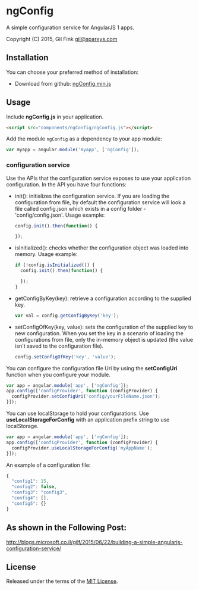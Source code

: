 ngConfig
==============

A simple configuration service for AngularJS 1 apps.

Copyright (C) 2015, Gil Fink <gil@sparxys.com>

Installation
------------

You can choose your preferred method of installation:
* Download from github: [ngConfig.min.js](https://github.com/gilf/ngConfig/blob/master/ngConfig.min.js)

Usage
-----
Include **ngConfig.js** in your application.

```html
<script src="components/ngConfig/ngConfig.js"></script>
```

Add the module `ngConfig` as a dependency to your app module:

```js
var myapp = angular.module('myapp', ['ngConfig']);
```

### configuration service
Use the APIs that the configuration service exposes to use your application configuration.
In the API you have four functions:
* init(): initializes the configuration service.
  If you are loading the configuration from file, by default the configuration service will look a file called config.json which exists in a config folder -'config/config.json'.
  Usage example:

  ```js
  config.init().then(function() {

  });
  ```

* isInitialized(): checks whether the configuration object was loaded into memory.
  Usage example:

  ```js
  if (!config.isInitialized()) {
    config.init().then(function() {

    });
  }
  ```

* getConfigByKey(key): retrieve a configuration according to the supplied key.
  ```js
  var val = config.getConfigByKey('key');
  ```

* setConfigOfKey(key, value): sets the configuration of the supplied key to new configuration.
  When you set the key in a scenario of loading the configurations from file, only the in-memory object is updated (the value isn't saved to the configuration file).
  ```js
  config.setConfigOfKey('key', 'value');
  ```

You can configure the configuration file Uri by using the **setConfigUri** function when you configure your module.
  ```js
  var app = angular.module('app', ['ngConfig']);
  app.config(['configProvider', function (configProvider) {
    configProvider.setConfigUri('config/yourFileName.json');
  }]);
  ```
You can use localStorage to hold your configurations. Use **useLocalStorageForConfig** with an application prefix string to use localStorage.
  ```js
  var app = angular.module('app', ['ngConfig']);
  app.config(['configProvider', function (configProvider) {
    configProvider.useLocalStorageForConfig('myAppName');
  }]);
  ```

An example of a configuration file:
```js
{
  "config1": 15,
  "config2": false,
  "config3": "config3",
  "config4": [],
  "config5": {}
}
```

As shown in the Following Post:
-----
http://blogs.microsoft.co.il/gilf/2015/06/22/building-a-simple-angularjs-configuration-service/

License
----

Released under the terms of the [MIT License](LICENSE).